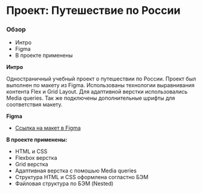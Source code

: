 # Проект: Путешествие по России

### Обзор
* Интро
* Figma
* В проекте применены

**Интро**

Одностраничный учебный проект о путешествии по России.
Проект был выполнен по макету из Figma. Использованы технологии выравнивания контента Flex и Grid Layout. Для адаптивной верстки использовались Media queries. Так же подключены дополнительные шрифты для соответствия макету.

**Figma**

* [Ссылка на макет в Figma](https://www.figma.com/file/5S2WSbEFL6awjVWJ0NWL8Q/Sprint-3_-Russia-_-desktop-mobile?node-id=28503%3A0)

**В проекте применены:**
- HTML и CSS
- Flexbox верстка
- Grid верстка
- Адаптивная верстка с помошью Media queries
- Структура HTML и CSS оформлена согластно БЭМ
- Файловая структура по БЭМ (Nested)

